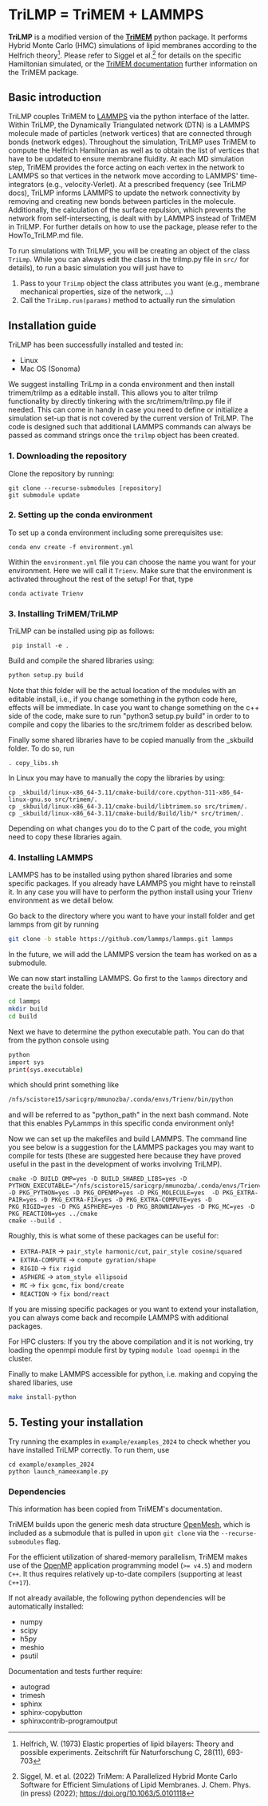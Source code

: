 # TriLMP = TriMEM + LAMMPS

**TriLMP** is a modified version of the [**TriMEM**](https://github.com/bio-phys/trimem) python package. It performs Hybrid Monte Carlo (HMC) simulations of lipid
membranes according to the Helfrich theory[^Helfrich1973]. Please refer to Siggel et al.[^Siggel2022] for details on the specific Hamiltonian simulated, or the [TriMEM documentation](https://trimem.readthedocs.io/en/latest/) further information on the TriMEM package.

## Basic introduction
TriLMP couples TriMEM to [LAMMPS](https://github.com/lammps/lammps) via the python interface of the latter. Within TriLMP, the Dynamically Triangulated network (DTN) is a LAMMPS molecule made of particles (network vertices) that are connected through bonds (network edges). Throughout the simulation, TriLMP uses TriMEM to compute the Helfrich Hamiltonian as well as to obtain the list of vertices that have to be updated to ensure membrane fluidity. At each MD simulation step, TriMEM provides the force acting on each vertex in the network to LAMMPS so that vertices in the network move according to LAMMPS' time-integrators (e.g., velocity-Verlet). At a prescribed frequency (see TriLMP docs), TriLMP informs LAMMPS to update the network connectivity by removing and creating new bonds between particles in the molecule. Additionally, the calculation of the surface repulsion, which prevents the network from self-intersecting, is dealt with by LAMMPS instead of TriMEM in TriLMP. For further details on how to use the package, please refer to the HowTo_TriLMP.md file.

To run simulations with TriLMP, you will be creating an object of the class ```TriLmp```. While you can always edit the class in the trilmp.py file in `src/` for details), to run a basic simulation you will just have to
1. Pass to your ```TriLmp``` object the class attributes you want (e.g., membrane mechanical properties, size of the network, ...)
2. Call the ```TriLmp.run(params)``` method to actually run the simulation

[^Helfrich1973]: Helfrich, W. (1973) Elastic properties of lipid bilayers:
  Theory and possible experiments. Zeitschrift für Naturforschung C,
  28(11), 693-703

[^Siggel2022]: Siggel, M. et al. (2022) TriMem: A Parallelized Hybrid Monte
  Carlo Software for Efficient Simulations of Lipid Membranes.
  J. Chem. Phys. (in press) (2022); https://doi.org/10.1063/5.0101118

## Installation guide

TriLMP has been successfully installed and tested in:
- Linux
- Mac OS (Sonoma)

We suggest installing TriLmp in a conda environment and then install trimem/trilmp as a editable install.
This allows you to alter trilmp functionality by directly tinkering with the src/trimem/trilmp.py file if needed.
This can come in handy in case you need to define or initialize a simulation set-up that is not covered by the current version of TriLMP.
The code is designed such that additional LAMMPS commands can always be passed as command strings once the ```trilmp``` object has been created.

### 1. Downloading the repository

Clone the repository by running:

```
git clone --recurse-submodules [repository]
git submodule update
```

### 2. Setting up the conda environment

To set up a conda environment including some prerequisites use:

```
conda env create -f environment.yml
```

Within the ```environment.yml``` file you can choose the name you want for your environment. Here we will call it ```Trienv```. Make sure that the environment is activated throughout the rest of the setup! For that, type

```
conda activate Trienv
```

### 3. Installing TriMEM/TriLMP
TriLMP can be installed using pip as follows: 

```
 pip install -e .
```

Build and compile the shared libraries using:
```bash
python setup.py build
```

Note that this folder will be the actual location of the modules with an editable install, i.e., if you change something in the python code here, effects will be immediate. In case you want to change something on the c++ side of the code, make sure to run "python3 setup.py build" in order to to compile and copy 
the libaries to the src/trimem folder as described below.

Finally some shared libraries have to be copied manually from the _skbuild folder. To do so, run

```
. copy_libs.sh
```

In Linux you may have to manually the copy the libraries by using:

```
cp _skbuild/linux-x86_64-3.11/cmake-build/core.cpython-311-x86_64-linux-gnu.so src/trimem/.
cp _skbuild/linux-x86_64-3.11/cmake-build/libtrimem.so src/trimem/.
cp _skbuild/linux-x86_64-3.11/cmake-build/Build/lib/* src/trimem/.
```

Depending on what changes you do to the C part of the code, you might need to copy these libraries again.

### 4. Installing LAMMPS

LAMMPS has to be installed using python shared libraries and some specific packages.
If you already have LAMMPS you might have to reinstall it. In any case you will have to 
perform the python install using your Trienv environment as we detail below.

Go back to the directory where you want to have your install folder and get lammps from git by running

```bash
git clone -b stable https://github.com/lammps/lammps.git lammps
```

In the future, we will add the LAMMPS version the team has worked on as a submodule.

We can now start installing LAMMPS. Go first to the ```lammps``` directory and create the ```build``` folder.
```bash
cd lammps                
mkdir build
cd build
```

Next we have to determine the python executable path. You can do that from the python console
using
```bash
python           
import sys
print(sys.executable)
```
which should print something like 

```bash
/nfs/scistore15/saricgrp/mmunozba/.conda/envs/Trienv/bin/python
```
and will be referred to as "python_path" in the next bash command. Note that this enables PyLammps in this specific conda environment only! 

Now we can set up the makefiles and build LAMMPS. The command line you see below is a suggestion for the LAMMPS packages you may want to compile for tests (these are suggested here because they have proved useful in the past in the development of works involving TriLMP).

```
cmake -D BUILD_OMP=yes -D BUILD_SHARED_LIBS=yes -D PYTHON_EXECUTABLE="/nfs/scistore15/saricgrp/mmunozba/.conda/envs/Trienv/bin/python" -D PKG_PYTHON=yes -D PKG_OPENMP=yes -D PKG_MOLECULE=yes  -D PKG_EXTRA-PAIR=yes -D PKG_EXTRA-FIX=yes -D PKG_EXTRA-COMPUTE=yes -D PKG_RIGID=yes -D PKG_ASPHERE=yes -D PKG_BROWNIAN=yes -D PKG_MC=yes -D PKG_REACTION=yes ../cmake 
cmake --build .
```

Roughly, this is what some of these packages can be useful for:
- ```EXTRA-PAIR``` $\rightarrow$ ```pair_style harmonic/cut```, ```pair_style cosine/squared```
- ```EXTRA-COMPUTE``` $\rightarrow$ ```compute gyration/shape```
- ```RIGID``` $\rightarrow$ ```fix rigid```
- ```ASPHERE``` $\rightarrow$ ```atom_style ellipsoid```
- ```MC``` $\rightarrow$ ```fix gcmc```, ```fix bond/create```
- ```REACTION``` $\rightarrow$ ```fix bond/react```

If you are missing specific packages or you want to extend your installation, you can always come back and recompile LAMMPS with additional packages.

For HPC clusters: If you try the above compilation and it is not working, try loading the openmpi module first by typing ```module load openmpi``` in the cluster.

Finally to make LAMMPS accessible for python, i.e. making and copying the shared libaries, use

```bash
make install-python
```

## 5. Testing your installation

Try running the examples in ```example/examples_2024``` to check whether you have installed TriLMP correctly. To run them, use

```
cd example/examples_2024
python launch_nameexample.py
```

### Dependencies

This information has been copied from TriMEM's documentation. 

TriMEM builds upon the generic mesh data structure
[OpenMesh](https://www.graphics.rwth-aachen.de/software/openmesh/), which
is included as a submodule that is pulled in upon `git clone` via the
`--recurse-submodules` flag.

For the efficient utilization of shared-memory parallelism, TriMEM makes
use of the [OpenMP](https://www.openmp.org/) application programming model
(`>= v4.5`) and modern `C++`. It thus requires relatively up-to-date
compilers (supporting at least `C++17`).

If not already available, the following python dependencies will be
automatically installed:

* numpy
* scipy
* h5py
* meshio
* psutil

Documentation and tests further require:

* autograd
* trimesh
* sphinx
* sphinx-copybutton
* sphinxcontrib-programoutput

